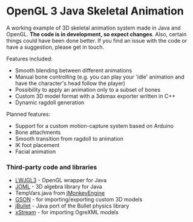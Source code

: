 # OpenGL 3 Java Skeletal Animation
A working example of 3D skeletal animation system made in Java and OpenGL. **The code is in development, so expect changes**. Also, certain things could have been done better. If you find an issue with the code or have a suggestion, please get in touch.

Features included:
+ Smooth blending between different animations
+ Manual bone controlling (e.g. you can play your 'idle' animation and have the character's head follow the player)
+ Possibility to apply an animation only to a subset of bones
+ Custom 3D model format with a 3dsmax exporter written in C++
+ Dynamic ragdoll generation

Planned features:
+ Support for a custom motion-capture system based on Arduino
+ Bone attachments
+ Smooth transition from ragdoll to animation
+ IK foot placement
+ Facial animation

### Third-party code and libraries
+ [LWJGL3](https://github.com/LWJGL/lwjgl3) - OpenGL wrapper for Java
+ [JOML](https://github.com/JOML-CI/JOML) - 3D algebra library for Java
+ TempVars.java from [jMonkeyEngine](https://github.com/jMonkeyEngine/jmonkeyengine)
+ [GSON](https://github.com/google/gson) - for importing/exporting custom 3D models
+ [jBullet](http://jbullet.advel.cz/) - Java port of the Bullet physics library
+ [xStream](http://x-stream.github.io/) - for importing OgreXML models
